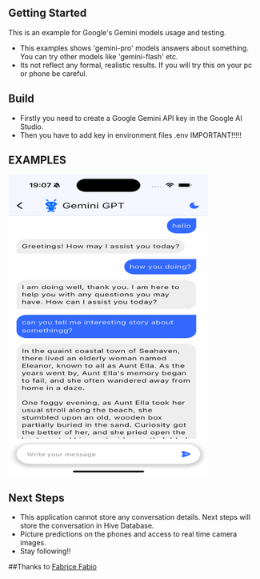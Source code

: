 ## Getting Started

This is an example for Google's Gemini models usage and testing.

- This examples shows 'gemini-pro' models answers about something. You can try other 
models like 'gemini-flash' etc.
- Its not reflect any formal, realistic results. If you will try this on your 
pc or phone be careful. 

## Build
- Firstly you need to create a Google Gemini API key in the Google AI Studio.
- Then you have to add key in environment files .env IMPORTANT!!!!!

## EXAMPLES 

<img src="assets/chat.png" width="400" height="600"/>

## Next Steps

- This application cannot store any conversation details. Next steps will store the conversation in Hive Database.
- Picture predictions on the phones and access to real time camera images.
- Stay following!!

##Thanks to
[Fabrice Fabio](https://github.com/Fabrice-Fabio/gemini-chat-app)
